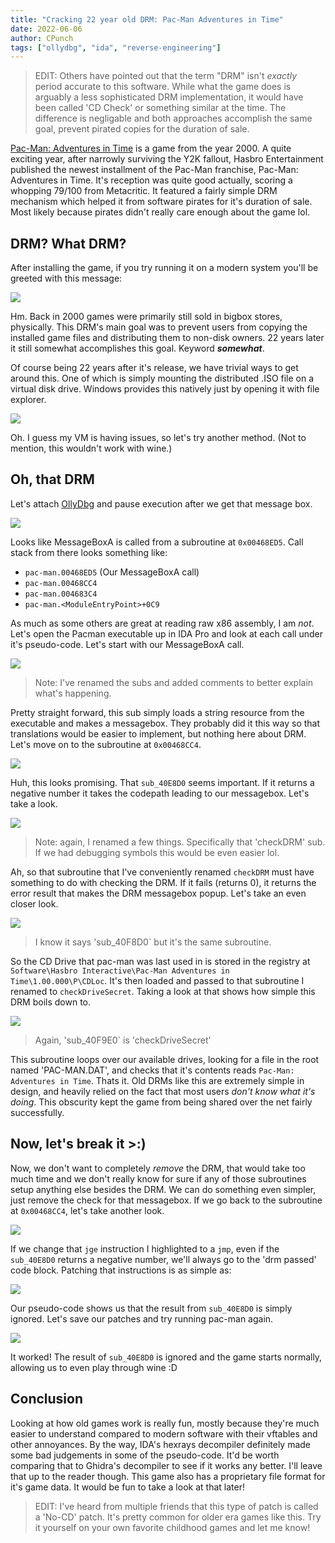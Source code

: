 ```yaml
---
title: "Cracking 22 year old DRM: Pac-Man Adventures in Time"
date: 2022-06-06
author: CPunch
tags: ["ollydbg", "ida", "reverse-engineering"]
---
```


> EDIT: Others have pointed out that the term "DRM" isn't *exactly* period accurate to this software. While what the game does is arguably a less sophisticated DRM implementation, it would have been called 'CD Check' or something similar at the time. The difference is negligable and both approaches accomplish the same goal, prevent pirated copies for the duration of sale.

[Pac-Man: Adventures in Time](https://archive.org/details/pac-man-adventures-in-time) is a game from the year 2000. A quite exciting year, after narrowly surviving the Y2K fallout, Hasbro Entertainment published the newest installment of the Pac-Man franchise, Pac-Man: Adventures in Time. It's reception was quite good actually, scoring a whopping 79/100 from Metacritic. It featured a fairly simple DRM mechanism which helped it from software pirates for it's duration of sale. Most likely because pirates didn't really care enough about the game lol.

## DRM? What DRM?

After installing the game, if you try running it on a modern system you'll be greeted with this message:

![](cd.png)

Hm. Back in 2000 games were primarily still sold in bigbox stores, physically. This DRM's main goal was to prevent users from copying the installed game files and distributing them to non-disk owners. 22 years later it still somewhat accomplishes this goal. Keyword ***somewhat***.

Of course being 22 years after it's release, we have trivial ways to get around this. One of which is simply mounting the distributed .ISO file on a virtual disk drive. Windows provides this natively just by opening it with file explorer.

![](mount.png)

Oh. I guess my VM is having issues, so let's try another method. (Not to mention, this wouldn't work with wine.)

## Oh, that DRM

Let's attach [OllyDbg](https://www.ollydbg.de/) and pause execution after we get that message box.

![](olly.png)

Looks like MessageBoxA is called from a subroutine at `0x00468ED5`. Call stack from there looks something like:

- `pac-man.00468ED5` (Our MessageBoxA call)
- `pac-man.00468CC4`
- `pac-man.004683C4`
- `pac-man.<ModuleEntryPoint>+0C9`

As much as some others are great at reading raw x86 assembly, I am *not*. Let's open the Pacman executable up in IDA Pro and look at each call under it's pseudo-code. Let's start with our MessageBoxA call.

![](00468ED5.png)
> Note: I've renamed the subs and added comments to better explain what's happening.

Pretty straight forward, this sub simply loads a string resource from the executable and makes a messagebox. They probably did it this way so that translations would be easier to implement, but nothing here about DRM. Let's move on to the subroutine at `0x00468CC4`.

![](00468CC4.png)

Huh, this looks promising. That `sub_40E8D0` seems important. If it returns a negative number it takes the codepath leading to our messagebox. Let's take a look.

![](sub_40E8D0.png)
> Note: again, I renamed a few things. Specifically that 'checkDRM' sub. If we had debugging symbols this would be even easier lol.

Ah, so that subroutine that I've conveniently renamed `checkDRM` must have something to do with checking the DRM. If it fails (returns 0), it returns the error result that makes the DRM messagebox popup. Let's take an even closer look.

![](checkDRM.png)
> I know it says 'sub_40F8D0` but it's the same subroutine.

So the CD Drive that pac-man was last used in is stored in the registry at `Software\Hasbro Interactive\Pac-Man Adventures in Time\1.00.000\P\CDLoc`. It's then loaded and passed to that subroutine I renamed to `checkDriveSecret`. Taking a look at that shows how simple this DRM boils down to.

![](checkDriveSecret.png)
> Again, 'sub_40F9E0` is 'checkDriveSecret'

This subroutine loops over our available drives, looking for a file in the root named 'PAC-MAN.DAT', and checks that it's contents reads `Pac-Man: Adventures in Time`. Thats it. Old DRMs like this are extremely simple in design, and heavily relied on the fact that most users *don't know what it's doing*. This obscurity kept the game from being shared over the net fairly successfully.

## Now, let's break it >:)

Now, we don't want to completely *remove* the DRM, that would take too much time and we don't really know for sure if any of those subroutines setup anything else besides the DRM. We can do something even simpler, just remove the check for that messagebox. If we go back to the subroutine at `0x00468CC4`, let's take another look.

![](initSub_asm.png)

If we change that `jge` instruction I highlighted to a `jmp`, even if the `sub_40E8D0` returns a negative number, we'll always go to the 'drm passed' code block. Patching that instructions is as simple as:

![](patched_initSub.png)

Our pseudo-code shows us that the result from `sub_40E8D0` is simply ignored. Let's save our patches and try running pac-man again.

![](pac-man.png)

It worked! The result of `sub_40E8D0` is ignored and the game starts normally, allowing us to even play through wine :D

## Conclusion

Looking at how old games work is really fun, mostly because they're much easier to understand compared to modern software with their vftables and other annoyances. By the way, IDA's hexrays decompiler definitely made some bad judgements in some of the pseudo-code. It'd be worth comparing that to Ghidra's decompiler to see if it works any better. I'll leave that up to the reader though. This game also has a proprietary file format for it's game data. It would be fun to take a look at that later!

> EDIT: I've heard from multiple friends that this type of patch is called a 'No-CD' patch. It's pretty common for older era games like this. Try it yourself on your own favorite childhood games and let me know!
